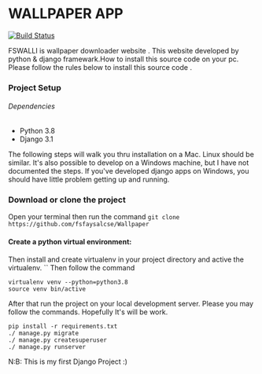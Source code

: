 # WALLPAPER APP

[![Build Status](https://travis-ci.org/joemccann/dillinger.svg?branch=master)](https://travis-ci.org/joemccann/dillinger)

FSWALLI is wallpaper downloader website . This website developed by python & django framewark.How to install this source code on your pc. Please follow the rules below to install this source code .

 ### Project Setup

###### Dependencies
- Python 3.8
- Django 3.1

The following steps will walk you thru installation on a Mac. Linux should be similar. It's also possible to develop on a Windows machine, but I have not documented the steps. If you've developed django apps on Windows, you should have little problem getting up and running.

### Download or clone the project 
Open your terminal then run the command ``git clone https://github.com/fsfaysalcse/Wallpaper``

#### Create a python virtual environment:
Then install and create virtualenv in your project directory and active the virtualenv. `` Then follow the command

```
virtualenv venv --python=python3.8
source venv bin/active
```
After that run the project on your local development server. Please you may follow the commands. Hopefully It's will 
be work.

```
pip install -r requirements.txt
./ manage.py migrate
./ manage.py createsuperuser
./ manage.py runserver
```

<p>N:B: This is my first Django Project :)
</p>

